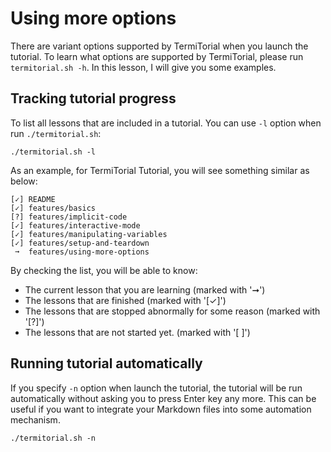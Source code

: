 # Using more options

There are variant options supported by TermiTorial when you launch the tutorial. To learn what options are
supported by TermiTorial, please run `termitorial.sh -h`. In this lesson, I will give you some examples.

## Tracking tutorial progress

To list all lessons that are included in a tutorial. You can use `-l` option when run `./termitorial.sh`:
```
./termitorial.sh -l
```

As an example, for TermiTorial Tutorial, you will see something similar as below:
```
[✓] README
[✓] features/basics
[?] features/implicit-code
[✓] features/interactive-mode
[✓] features/manipulating-variables
[✓] features/setup-and-teardown
 ➞  features/using-more-options
```

By checking the list, you will be able to know:
* The current lesson that you are learning (marked with '➞')
* The lessons that are finished (marked with '[✓]')
* The lessons that are stopped abnormally for some reason (marked with '[?]')
* The lessons that are not started yet. (marked with '[ ]')

## Running tutorial automatically

If you specify `-n` option when launch the tutorial, the tutorial will be run automatically without asking 
you to press Enter key any more. This can be useful if you want to integrate your Markdown files into some
automation mechanism.
```
./termitorial.sh -n
```
